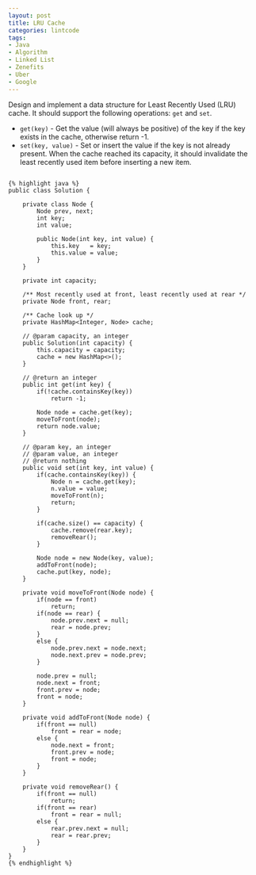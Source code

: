 ```yaml
---
layout: post
title: LRU Cache
categories: lintcode
tags:
- Java
- Algorithm
- Linked List
- Zenefits
- Uber
- Google
---
```


Design and implement a data structure for Least Recently Used (LRU) cache. It should support the following operations: `get` and `set`.

- `get(key)` - Get the value (will always be positive) of the key if the key exists in the cache, otherwise return -1.
- `set(key, value)` - Set or insert the value if the key is not already present. When the cache reached its capacity, it should invalidate the least recently used item before inserting a new item.
```

{% highlight java %}
public class Solution {

    private class Node {
        Node prev, next;
        int key;
        int value;

        public Node(int key, int value) {
            this.key   = key;
            this.value = value;
        }
    }
    
    private int capacity;

    /** Most recently used at front, least recently used at rear */
    private Node front, rear;
    
    /** Cache look up */
    private HashMap<Integer, Node> cache;
    
    // @param capacity, an integer
    public Solution(int capacity) {
        this.capacity = capacity;
        cache = new HashMap<>();
    }

    // @return an integer
    public int get(int key) {
        if(!cache.containsKey(key))
            return -1;

        Node node = cache.get(key);
        moveToFront(node);
        return node.value;
    }

    // @param key, an integer
    // @param value, an integer
    // @return nothing
    public void set(int key, int value) {
        if(cache.containsKey(key)) {
            Node n = cache.get(key);
            n.value = value;
            moveToFront(n);
            return;
        }

        if(cache.size() == capacity) {
            cache.remove(rear.key);
            removeRear();
        }

        Node node = new Node(key, value);
        addToFront(node);
        cache.put(key, node);
    }
    
    private void moveToFront(Node node) {
        if(node == front)
            return;
        if(node == rear) {
            node.prev.next = null;
            rear = node.prev;
        }
        else {
            node.prev.next = node.next;
            node.next.prev = node.prev;
        }

        node.prev = null;
        node.next = front;
        front.prev = node;
        front = node;
    }

    private void addToFront(Node node) {
        if(front == null)
            front = rear = node;
        else {
            node.next = front;
            front.prev = node;
            front = node;
        }
    }

    private void removeRear() {
        if(front == null)
            return;
        if(front == rear)
            front = rear = null;
        else {
            rear.prev.next = null;
            rear = rear.prev;
        }
    }
}
{% endhighlight %}
